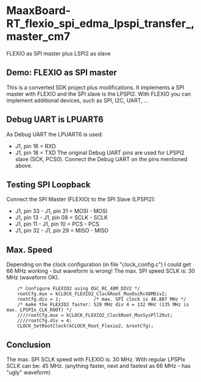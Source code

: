 # MaaxBoard-RT_flexio_spi_edma_lpspi_transfer_,master_cm7
 FLEXIO as SPI master plus LSPI2 as slave

## Demo: FLEXIO as SPI master
This is a converted SDK project plus modifications.
It implements a SPI master with FLEXIO and the SPI slave is the LPSPI2.
With FLEXIO you can implement additional devices, such as SPI, I2C, UART, ...

## Debug UART is LPUART6
As Debug UART the LPUART6 is used:
* J1, pin 16 = RXD
* J1, pin 18 = TXD
The original Debug UART pins are used for LPSPI2 slave (SCK, PCS0).
Connect the Debug UART on the pins mentioned above.

## Testing SPI Loopback
Connect the SPI Master (FLEXIO) to the SPI Slave (LPSPI2):
 * J1, pin 33 - J1, pin 31 = MOSI - MOSI
 * J1, pin 13 - J1, pin 08 = SCLK - SCLK
 * J1, pin 11 - J1, pin 10 = PCS  - PCS
 * J1, pin 32 - J1, pin 29 = MISO - MISO

## Max. Speed
Depending on the clock configuration (in file "clock_config.c") I could get 66 MHz working - but waveform is wrong!
The max. SPI speed SCLK is: 30 MHz (waveform OK).

```
    /* Configure FLEXIO2 using OSC_RC_48M_DIV2 */
    rootCfg.mux = kCLOCK_FLEXIO2_ClockRoot_MuxOscRc48MDiv2;
    rootCfg.div = 1;			/* max. SPI clock is 46.887 MHz */
    /* make the FLEXIO2 faster: 528 MHz div 4 = 132 MHz (135 MHz is max. LPSPIx_CLK_ROOT) */
    ////rootCfg.mux = kCLOCK_FLEXIO2_ClockRoot_MuxSysPll2Out;
    ////rootCfg.div = 4;
    CLOCK_SetRootClock(kCLOCK_Root_Flexio2, &rootCfg);
```

## Conclusion
The max. SPI SCLK speed with FLEXIO is: 30 MHz.
With regular LPSPIx SCLK can be:        45 MHz.
(anything faster, next and fastest as 66 MHz - has "ugly" waveform)


